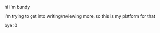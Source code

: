 hi i'm bundy

i'm trying to get into writing/reviewing more, so this is my platform for that

bye :0

